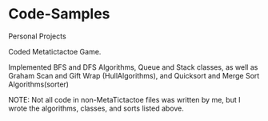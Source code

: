 # Code-Samples
Personal Projects

Coded Metatictactoe Game.

Implemented BFS and DFS Algorithms, Queue and Stack classes, as well as
Graham Scan and Gift Wrap (HullAlgorithms), and Quicksort and Merge Sort Algorithms(sorter)

NOTE: Not all code in non-MetaTictactoe files was written by me, but I wrote the algorithms, classes, and sorts listed above.

